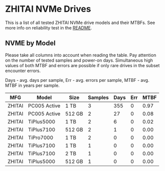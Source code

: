 ZHITAI NVMe Drives
==================

This is a list of all tested ZHITAI NVMe drive models and their MTBFs. See more
info on reliability test in the [README](https://github.com/linuxhw/SMART).

NVME by Model
------------

Please take all columns into account when reading the table. Pay attention on the
number of tested samples and power-on days. Simultaneous high values of both MTBF
and errors are possible if only rare drives in the subset encounter errors.

Days - avg. days per sample,
Err  - avg. errors per sample,
MTBF - avg. MTBF in years per sample.

| MFG       | Model              | Size   | Samples | Days  | Err   | MTBF |
|-----------|--------------------|--------|---------|-------|-------|------|
| ZHITAI    | PC005 Active       | 1 TB   | 3       | 355   | 0     | 0.97   |
| ZHITAI    | PC005 Active       | 512 GB | 2       | 27    | 0     | 0.08   |
| ZHITAI    | TiPlus5000         | 1 TB   | 2       | 6     | 0     | 0.02   |
| ZHITAI    | TiPlus7100         | 512 GB | 2       | 1     | 0     | 0.00   |
| ZHITAI    | TiPro7000          | 1 TB   | 2       | 0     | 0     | 0.00   |
| ZHITAI    | TiPlus7100         | 1 TB   | 1       | 0     | 0     | 0.00   |
| ZHITAI    | TiPlus7100         | 2 TB   | 1       | 0     | 0     | 0.00   |
| ZHITAI    | TiPlus5000         | 512 GB | 1       | 0     | 0     | 0.00   |
